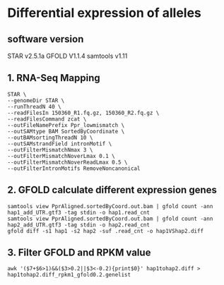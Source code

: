 # Differential expression of alleles
## software version
  STAR v2.5.1a
  GFOLD V1.1.4
  samtools v1.11
## 1. RNA-Seq Mapping
    STAR \
    --genomeDir STAR \
    --runThreadN 40 \
    --readFilesIn 150360_R1.fq.gz, 150360_R2.fq.gz \
    --readFilesCommand zcat \
    --outFileNamePrefix Ppr_lowmismatch \
    --outSAMtype BAM SortedByCoordinate \
    --outBAMsortingThreadN 10 \
    --outSAMstrandField intronMotif \
    --outFilterMismatchNmax 3 \
    --outFilterMismatchNoverLmax 0.1 \
    --outFilterMismatchNoverReadLmax 0.5 \
    --outFilterIntronMotifs RemoveNoncanonical

## 2. GFOLD calculate different expression genes
    samtools view PprAligned.sortedByCoord.out.bam | gfold count -ann hap1_add_UTR.gtf3 -tag stdin -o hap1.read_cnt
    samtools view PprAligned.sortedByCoord.out.bam | gfold count -ann hap2_add_UTR.gtf3 -tag stdin -o hap2.read_cnt
    gfold diff -s1 hap1 -s2 hap2 -suf .read_cnt -o hap1VShap2.diff
    
## 3. Filter GFOLD and RPKM value
    awk '($7+$6>1)&&($3>0.2||$3<-0.2){print$0}' hap1tohap2.diff > hap1tohap2.diff_rpkm1_gfold0.2.genelist

